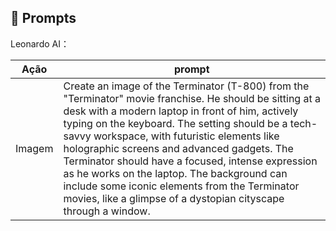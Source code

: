 ## 🧠 Prompts


Leonardo AI：

|   Ação   | prompt                                                                                                                                                                                                                                                                         |
| :------: | ------------------------------------------------------------------------------------------------------------------------------------------------------------------------------------------------------------------------------------------------------------------------------ |
| Imagem | Create an image of the Terminator (T-800) from the "Terminator" movie franchise. He should be sitting at a desk with a modern laptop in front of him, actively typing on the keyboard. The setting should be a tech-savvy workspace, with futuristic elements like holographic screens and advanced gadgets. The Terminator should have a focused, intense expression as he works on the laptop. The background can include some iconic elements from the Terminator movies, like a glimpse of a dystopian cityscape through a window. |